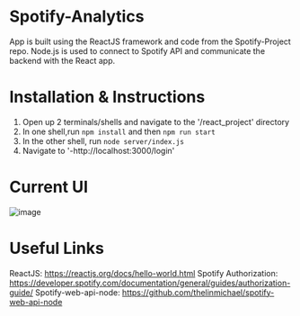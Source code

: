 # Spotify-Analytics
App is built using the ReactJS framework and code from the Spotify-Project repo.
Node.js is used to connect to Spotify API and communicate the backend with the React app.

# Installation & Instructions
1. Open up 2 terminals/shells and navigate to the '/react_project' directory
2. In one shell,run `npm install` and then `npm run start`
3. In the other shell, run `node server/index.js`
4. Navigate to '-http://localhost:3000/login'



# Current UI
![image](https://user-images.githubusercontent.com/49885151/124210016-8c187380-da9f-11eb-89b7-1c0541c5defb.png)

# Useful Links
ReactJS: https://reactjs.org/docs/hello-world.html
Spotify Authorization: https://developer.spotify.com/documentation/general/guides/authorization-guide/
Spotify-web-api-node: https://github.com/thelinmichael/spotify-web-api-node
